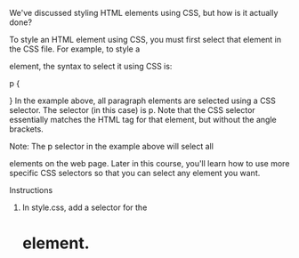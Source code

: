 
We've discussed styling HTML elements using CSS, but how is it actually done?

To style an HTML element using CSS, you must first select that element in the CSS file. For example, to style a <p> element, the syntax to select it using CSS is:

p {

}
In the example above, all paragraph elements are selected using a CSS selector. The selector (in this case) is p. Note that the CSS selector essentially matches the HTML tag for that element, but without the angle brackets.

Note: The p selector in the example above will select all <p> elements on the web page. Later in this course, you'll learn how to use more specific CSS selectors so that you can select any element you want.

Instructions

1. In style.css, add a selector for the <h1> element.
